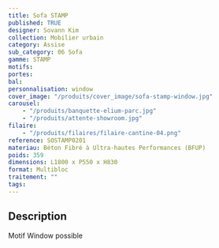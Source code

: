```yaml
---
title: Sofa STAMP
published: TRUE
designer: Sovann Kim
collection: Mobilier urbain
category: Assise
sub_category: 06 Sofa
gamme: STAMP
motifs:
portes:
bal:
personnalisation: window
cover_image: "/produits/cover_image/sofa-stamp-window.jpg"
carousel:
    - "/produits/banquette-elium-parc.jpg"
    - "/produits/attente-showroom.jpg"
filaire:
    - "/produits/filaires/filaire-cantine-04.png"
reference: SOSTAMP0201
materiau: Béton Fibré à Ultra-hautes Performances (BFUP)
poids: 359
dimensions: L1800 x P550 x H830
format: Multibloc
traitement: ""
tags:
---
```


## Description

Motif Window possible

